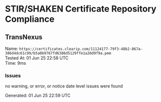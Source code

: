 # STIR/SHAKEN Certificate Repository Compliance

## TransNexus

Name: `https://certificates.clearip.com/11124177-79f3-48b2-867a-386d4dc61c99/b5a0b9767fd6386d5129ffe1a26d9f9a.pem`\
Tested At: 01 Jun 25 22:58 UTC\
Time: 9ms

### Issues

no warning, or error, or notice date level issues were found

Generated: 01 Jun 25 22:59 UTC